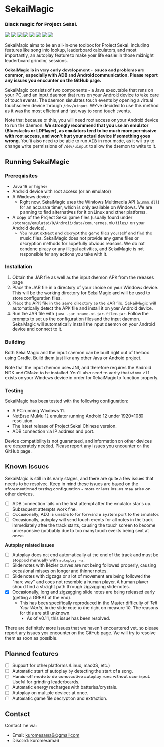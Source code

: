 # SekaiMagic
### Black magic for Project Sekai.

![](https://img.shields.io/badge/Version-0.0.1-blue)
![](https://img.shields.io/badge/Stability-Not_Guaranteed-red)
![](https://img.shields.io/badge/DX_Rating-17000-gold)
![](https://img.shields.io/badge/初音-ミク-00ddc0)
![](https://img.shields.io/badge/宵崎-奏-edfdff)
![](https://img.shields.io/badge/朝比奈-まふゆ-7413a8)
![](https://img.shields.io/badge/東雲-絵名-ccaa88)
![](https://img.shields.io/badge/暁山-瑞希-ffccfc)

SekaiMagic aims to be an all-in-one toolbox for Project Sekai, including features like song info lookup, leaderboard calculators, and most importantly, an autoplay feature to make your life easier in those midnight leaderboard grinding sessions.

**SekaiMagic is in very early development - issues and problems are common, especially with ADB and Android communication. Please report any issues you encounter on the GitHub page.**

SekaiMagic consists of two components - a Java executable that runs on your PC, and an input daemon that runs on your Android device to take care of touch events. The daemon simulates touch events by opening a virtual touchscreen device through `/dev/uinput`. We've decided to use this method as it was the most efficient and fast way to send touch events.

Note that because of this, you will need root access on your Android device to run the daemon. **We strongly recommend that you use an emulator (Bluestacks or LDPlayer), as emulators tend to be much more permissive with root access, and won't hurt your actual device if something goes wrong.** You'll also need to be able to run ADB in root mode, as it will try to change write permissions of `/dev/uinput` to allow the daemon to write to it.

## Running SekaiMagic

### Prerequisites
- Java 18 or higher
- Android device with root access (or an emulator)
- A Windows device
  - Right now, SekaiMagic uses the Windows Multimedia API (`winmm.dll`) for an accurate timer, which is only available on Windows. We are planning to find alternatives for it on Linux and other platforms.
- A copy of the Project Sekai game files (usually found under `/storage/emulated/0/Android/data/com.hermes.mk/files/` on your Android device).
  - You must extract and decrypt the game files yourself and find the music files. SekaiMagic does not provide any game files or decryption methods for hopefully obvious reasons. We do not condone piracy or any illegal activities, and SekaiMagic is not responsible for any actions you take with it.

### Installation

1. Obtain the JAR file as well as the input daemon APK from the releases page.
2. Place the JAR file in a directory of your choice on your Windows device. This will be the working directory for SekaiMagic and will be used to store configuration files.
3. Place the APK file in the same directory as the JAR file. SekaiMagic will automatically detect the APK file and install it on your Android device.
4. Run the JAR file with `java -jar <name-of-jar-file>.jar`. Follow the prompts to set up the configuration files and the input daemon. SekaiMagic will automatically install the input daemon on your Android device and connect to it.

### Building

Both SekaiMagic and the input daemon can be built right out of the box using Gradle. Build them just like any other Java or Android project.

Note that the input daemon uses JNI, and therefore requires the Android NDK and CMake to be installed. You'll also need to verify that `winmm.dll` exists on your Windows device in order for SekaiMagic to function properly.

### Testing

SekaiMagic has been tested with the following configuration:

- A PC running Windows 11.
- NetEase MuMu 12 emulator running Android 12 under 1920*1080 resolution.
- The latest release of Project Sekai Chinese version.
- ADB connection via IP address and port.

Device compatibility is not guaranteed, and information on other devices are desperately needed. Please report any issues you encounter on the GitHub page.

## Known Issues

SekaiMagic is still in its early stages, and there are quite a few issues that needs to be resolved. Keep in mind these issues are based on the aforementioned testing configuration - more or less issues may arise on other devices.

- [ ] ADB connection fails on the first attempt after the emulator starts up. Subsequent attempts work fine.
- [ ] Occasionally, ADB is unable to for forward a system port to the emulator.
- [ ] Occasionally, autoplay will send touch events for all notes in the track immediately after the track starts, causing the touch screen to become unresponsive (probably due to too many touch events being sent at once).

**Autoplay related issues**

- [ ] Autoplay does not end automatically at the end of the track and must be stopped manually with `autoplay -s`.
- [ ] Slide notes with Bézier curves are not being followed properly, causing occasional misses on longer and thinner notes.
- [ ] Slide notes with zigzags or a lot of movement are being followed the "hard way" and does not resemble a human player. A human player should find a straight path through zigzagging slide notes.
- [X] Occasionally, long and zigzagging slide notes are being released early (getting a GREAT at the end).
  - This has been specifically reproduced in the Master difficulty of *Tell Your World*, in the slide note to the right on measure 10. The reasons for this are still unknown.
    - As of v0.1.1, this issue has been resolved.

There are definitely more issues that we haven't encountered yet, so please report any issues you encounter on the GitHub page. We will try to resolve them as soon as possible.

## Planned features

- [ ] Support for other platforms (Linux, macOS, etc.)
- [ ] Automatic start of autoplay by detecting the start of a song.
- [ ] Hands-off mode to do consecutive autoplay runs without user input. Useful for grinding leaderboards.
- [ ] Automatic energy recharges with batteries/crystals.
- [ ] Autoplay on multiple devices at once.
- [ ] Automatic game file decryption and extraction.

## Contact

Contact me via:
- Email: kuromesama6@gmail.com
- Discord: kuromesama6
